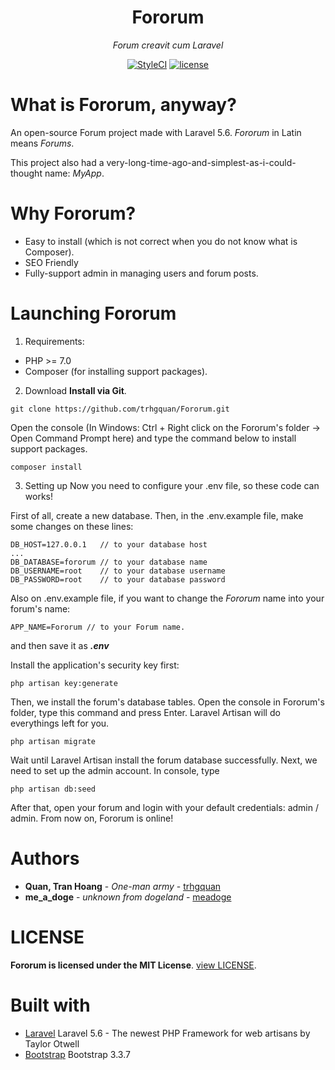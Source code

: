 <h1 align="center">Fororum</h1>
<p align="center">
  <i>Forum creavit cum Laravel</i>
</p>
<p align="center">
  <a href="https://github.styleci.io/repos/134251696"><img src="https://github.styleci.io/repos/134251696/shield?style=square" alt="StyleCI"></a>
  <a href="https://github.com/trhgquan/Fororum/blob/master/LICENSE"><img src="https://img.shields.io/badge/License-MIT-yellow.svg" alt="license"></a>
</p>

# What is Fororum, anyway?
An open-source Forum project made with Laravel 5.6. _Fororum_ in Latin means _Forums_.

This project also had a very-long-time-ago-and-simplest-as-i-could-thought name: _MyApp_.

# Why Fororum?
- Easy to install (which is not correct when you do not know what is Composer).
- SEO Friendly
- Fully-support admin in managing users and forum posts.

# Launching Fororum
1. Requirements:
- PHP >= 7.0
- Composer (for installing support packages).

2. Download
__Install via Git__.
```
git clone https://github.com/trhgquan/Fororum.git
```

Open the console (In Windows: Ctrl + Right click on the Fororum's folder -> Open Command Prompt here) and type the command below to install support packages.
```
composer install
```

3. Setting up
Now you need to configure your .env file, so these code can works!

First of all, create a new database. Then, in the .env.example file, make some changes on these lines:

```
DB_HOST=127.0.0.1   // to your database host
...
DB_DATABASE=fororum // to your database name
DB_USERNAME=root    // to your database username
DB_PASSWORD=root    // to your database password
```

Also on .env.example file, if you want to change the _Fororum_ name into your forum's name:

```
APP_NAME=Fororum // to your Forum name.
```
and then save it as __*.env*__

Install the application's security key first:
```
php artisan key:generate
```

Then, we install the forum's database tables. Open the console in Fororum's folder, type this command and press Enter. Laravel Artisan will do everythings left for you.

```
php artisan migrate
```

Wait until Laravel Artisan install the forum database successfully. Next, we need to set up the admin account. In console, type

```
php artisan db:seed
```

After that, open your forum and login with your default credentials: admin / admin. From now on, Fororum is online!

# Authors
* **Quan, Tran Hoang** - *One-man army* - [trhgquan](https://github.com/trhgquan)
* **me_a_doge** - *unknown from dogeland* - [meadoge](https://github.com/meadoge)

# LICENSE
__Fororum is licensed under the MIT License__. [view LICENSE](https://github.com/trhgquan/Fororum/blob/master/LICENSE).

# Built with
* [Laravel](https://laravel.com) Laravel 5.6 - The newest PHP Framework for web artisans by Taylor Otwell
* [Bootstrap](https://getbootstrap.com) Bootstrap 3.3.7

